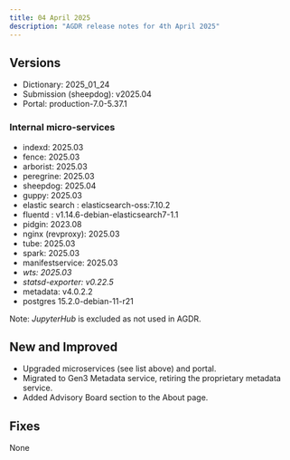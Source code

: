 ```yaml
---
title: 04 April 2025
description: "AGDR release notes for 4th April 2025"
---
```


## Versions

- Dictionary: 2025_01_24
- Submission (sheepdog): v2025.04
- Portal: production-7.0-5.37.1

### Internal micro-services

- indexd: 2025.03
- fence: 2025.03
- arborist: 2025.03
- peregrine: 2025.03
- sheepdog: 2025.04
- guppy: 2025.03
- elastic search : elasticsearch-oss:7.10.2
- fluentd : v1.14.6-debian-elasticsearch7-1.1
- pidgin: 2023.08
- nginx (revproxy): 2025.03
- tube: 2025.03
- spark: 2025.03
- manifestservice: 2025.03
- *wts: 2025.03*
- *statsd-exporter: v0.22.5*
- metadata: v4.0.2.2
- postgres 15.2.0-debian-11-r21

Note: *JupyterHub* is excluded as not used in AGDR.

## New and Improved

- Upgraded microservices (see list above) and portal.  
- Migrated to Gen3 Metadata service, retiring the proprietary metadata service.  
- Added Advisory Board section to the About page.  

## Fixes

None
